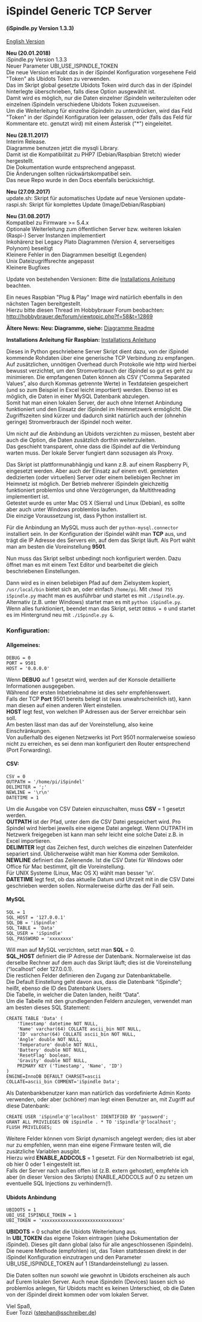 # iSpindel Generic TCP Server
#### (iSpindle.py Version 1.3.3)

[English Version](README_en.md)

**Neu (20.01.2018)**     
iSpindle.py Version 1.3.3     
Neuer Parameter UBI_USE_ISPINDLE_TOKEN     
Die neue Version erlaubt das in der iSpindel Konfiguration vorgesehene Feld "Token" als Ubidots Token zu verwenden.     
Das im Skript global gesetzte Ubidots Token wird durch das in der iSpindel hinterlegte überschrieben, falls diese Option ausgewählt ist.     
Damit wird es möglich, nur die Daten einzelner iSpindeln weiterzuleiten oder einzelnen iSpindeln verschiedene Ubidots Token zuzuweisen.     
Um die Weiterleitung für einzelne iSpindeln zu unterdrücken, wird das Feld "Token" in der iSpindel Konfiguration leer gelassen, oder (falls das Feld für Kommentare etc. genutzt wird) mit einem Asterisk ("*") eingeleitet.     

**Neu (28.11.2017)**     
Interim Release.      
Diagramme benutzen jetzt die mysqli Library.      
Damit ist die Kompatibilität zu PHP7 (Debian/Raspbian Stretch) wieder hergestellt.      
Die Dokumentation wurde entsprechend angepasst.      
Die Änderungen sollten rückwärtskompatibel sein.      
Das neue Repo wurde in den Docs ebenfalls berücksichtigt.      

**Neu (27.09.2017)**  
update.sh: Skript für automatisches Update auf neue Versionen
update-raspi.sh: Skript für komplettes Update (Image/Debian/Raspbian)

**Neu (31.08.2017)**  
Kompatibel zu Firmware >= 5.4.x  
Optionale Weiterleitung zum öffentlichen Server bzw. weiteren lokalen (Raspi-) Server Instanzen implementiert  
Inkohärenz bei Legacy Plato Diagrammen (Version 4, serverseitiges Polynom) beseitigt  
Kleinere Fehler in den Diagrammen beseitigt (Legenden)  
Unix Dateizugriffsrechte angepasst  
Kleinere Bugfixes  

Update von bestehenden Versionen:
Bitte die [Installations Anleitung](INSTALL.md) beachten.

Ein neues Raspbian "Plug & Play" Image wird natürlich ebenfalls in den nächsten Tagen bereitgestellt.  
Hierzu bitte diesen Thread im Hobbybrauer Forum beobachten:
http://hobbybrauer.de/forum/viewtopic.php?f=58&t=12869

**Ältere News:**
**Neu: Diagramme, siehe:**
[Diagramme Readme](web/README.md)

**Installations Anleitung für Raspbian:**
[Installations Anleitung](INSTALL.md)

Dieses in Python geschriebene Server Skript dient dazu, von der iSpindel kommende Rohdaten über eine generische TCP Verbindung zu empfangen.
Auf zusätzlichen, unnötigen Overhead durch Protokolle wie http wird hierbei bewusst verzichtet, um den Stromverbrauch der iSpindel so gut es geht zu minimieren.
Die empfangenen Daten können als CSV (“Comma Separated Values”, also durch Kommas getrennte Werte) in Textdateien gespeichert (und so zum Beispiel in Excel leicht importiert) werden.
Ebenso ist es möglich, die Daten in einer MySQL Datenbank abzulegen.    
Somit hat man einen lokalen Server, der auch ohne Internet Anbindung funktioniert und den Einsatz der iSpindel im Heimnetzwerk ermöglicht.
Die Zugriffszeiten sind kürzer und dadurch sinkt natürlich auch der (ohnehin geringe) Stromverbrauch der iSpindel noch weiter.

Um nicht auf die Anbindung an Ubidots verzichten zu müssen, besteht aber auch die Option, die Daten zusätzlich dorthin weiterzuleiten.    
Das geschieht transparent, ohne dass die iSpindel auf die Verbindung warten muss. Der lokale Server fungiert dann sozusagen als Proxy.

Das Skript ist plattformunabhängig und kann z.B. auf einem Raspberry Pi, eingesetzt werden.
Aber auch der Einsatz auf einem evtl. gemieteten dedizierten (oder virtuellen) Server oder einem beliebigen Rechner im Heimnetz ist möglich.
Der Betrieb mehrerer iSpindeln gleichzeitig funktioniert problemlos und ohne Verzögerungen, da Multithreading implementiert ist.    
Getestet wurde es unter Mac OS X (Sierra) und Linux (Debian), es sollte aber auch unter Windows problemlos laufen.    
Die einzige Voraussetzung ist, dass Python installiert ist.

Für die Anbindung an MySQL muss auch der `python-mysql.connector` installiert sein.
In der Konfiguration der iSpindel wählt man **TCP** aus, und trägt die IP Adresse des Servers ein, auf dem das Skript läuft.
Als Port wählt man am besten die Voreinstellung **9501**.

Nun muss das Skript selbst unbedingt noch konfiguriert werden.
Dazu öffnet man es mit einem Text Editor und bearbeitet die gleich beschriebenen Einstellungen.

Dann wird es in einen beliebigen Pfad auf dem Zielsystem kopiert, `/usr/local/bin` bietet sich an, oder einfach `/home/pi`.
Mit `chmod 755 iSpindle.py` macht man es ausführbar und startet es mit `./iSpindle.py`.
Alternativ (z.B. unter Windows) startet man es mit `python iSpindle.py`.
Wenn alles funktioniert, beendet man das Skript, setzt `DEBUG = 0` und startet es im Hintergrund neu mit `./iSpindle.py &`.

### Konfiguration:

#### Allgemeines:

	DEBUG = 0      
	PORT = 9501    
	HOST = '0.0.0.0'

Wenn **DEBUG** auf 1 gesetzt wird, werden auf der Konsole detaillierte Informationen ausgegeben.    
Während der ersten Inbetriebnahme ist dies sehr empfehlenswert.    
Falls der TCP **Port** 9501 bereits belegt ist (was unwahrscheinlich ist), kann man diesen auf einen anderen Wert einstellen.    
**HOST** legt fest, von welchen IP Adressen aus der Server erreichbar sein soll.    
Am besten lässt man das auf der Voreinstellung, also keine Einschränkungen.    
Von außerhalb des eigenen Netzwerks ist Port 9501 normalerweise sowieso nicht zu erreichen, es sei denn man konfiguriert den Router entsprechend (Port Forwarding).

#### CSV:

	CSV = 0
	OUTPATH = '/home/pi/iSpindel'
	DELIMITER = ';'
	NEWLINE = '\r\n'
	DATETIME = 1    

Um die Ausgabe von CSV Dateien einzuschalten, muss **CSV** = 1 gesetzt werden.   
**OUTPATH** ist der Pfad, unter dem die CSV Datei gespeichert wird. Pro Spindel wird hierbei jeweils eine eigene Datei angelegt.
Wenn OUTPATH im Netzwerk freigegeben ist kann man sehr leicht eine solche Datei z.B. in Excel importieren.   
**DELIMITER** legt das Zeichen fest, durch welches die einzelnen Datenfelder separiert sind. Üblicherweise wählt man hier Komma oder Semikolon.   
**NEWLINE** definiert das Zeilenende. Ist die CSV Datei für Windows oder Office für Mac bestimmt, gilt die Voreinstellung.   
Für UNIX Systeme (Linux, Mac OS X) wählt man besser '\n'.   
**DATETIME** legt fest, ob das aktuelle Datum und Uhrzeit mit in die CSV Datei geschrieben werden sollen. Normalerweise dürfte das der Fall sein.

#### MySQL

	SQL = 1
	SQL_HOST = '127.0.0.1'
	SQL_DB = 'iSpindle'
	SQL_TABLE = 'Data'
	SQL_USER = 'iSpindle'
	SQL_PASSWORD = 'xxxxxxxx'

Will man auf MySQL verzichten, setzt man **SQL** = 0.    
**SQL\_HOST** definiert die IP Adresse der Datenbank. Normalerweise ist das derselbe Rechner auf dem auch das Skript läuft; dies ist die Voreinstellung (“localhost” oder 127.0.0.1).    
Die restlichen Felder definieren den Zugang zur Datenbanktabelle.    
Die Default Einstellung geht davon aus, dass die Datenbank “iSpindle”; heißt, ebenso die ID des Datenbank Users.    
Die Tabelle, in welcher die Daten landen, heißt “Data”.    
Um die Tabelle mit den grundlegenden Feldern anzulegen, verwendet man am besten dieses SQL Statement:

	CREATE TABLE 'Data' (
		'Timestamp' datetime NOT NULL,
		'Name' varchar(64) COLLATE ascii_bin NOT NULL,
		'ID' varchar(64) COLLATE ascii_bin NOT NULL,
		'Angle' double NOT NULL,
		'Temperature' double NOT NULL,
		'Battery' double NOT NULL,
		'ResetFlag' boolean,
		'Gravity' double NOT NULL,
		PRIMARY KEY ('Timestamp', 'Name', 'ID')
	) 
	ENGINE=InnoDB DEFAULT CHARSET=ascii 
	COLLATE=ascii_bin COMMENT='iSpindle Data';

Als Datenbankbenutzer kann man natürlich das vordefinierte Admin Konto verwenden, oder aber (schöner) man legt einen Benutzer an, mit Zugriff auf diese Datenbank:

	CREATE USER 'iSpindle'@'localhost' IDENTIFIED BY 'password';
	GRANT ALL PRIVILEGES ON iSpindle . * TO 'iSpindle'@'localhost';
	FLUSH PRIVILEGES;

Weitere Felder können vom Skript dynamisch angelegt werden; dies ist aber nur zu empfehlen, wenn man eine eigene Firmware testen will, die zusätzliche Variablen ausgibt.    
Hierzu wird **ENABLE\_ADDCOLS** = 1 gesetzt. Für den Normalbetrieb ist egal, ob hier 0 oder 1 eingestellt ist.    
Falls der Server nach außen offen ist (z.B. extern gehostet), empfehle ich aber (in dieser Version des Skripts) ENABLE\_ADDCOLS auf 0 zu setzen um eventuelle SQL Injections zu verhindern(!).


#### Ubidots Anbindung

	UBIDOTS = 1
	UBI_USE_ISPINDLE_TOKEN = 1
	UBI_TOKEN = 'xxxxxxxxxxxxxxxxxxxxxxxxxxxxxx'

**UBIDOTS** = 0 schaltet die Ubidots Weiterleitung aus.    
In **UBI\_TOKEN** das eigene Token eintragen (siehe Dokumentation der iSpindel).
Dieses gilt dann global (also für alle angeschlossenen iSpindeln).
Die neuere Methode (empfohlen) ist, das Token stattdessen direkt in der iSpindel Konfiguration einzutragen und den Parameter UBI_USE_ISPINDLE_TOKEN auf 1 (Standardeinstellung) zu lassen.

Die Daten sollten nun sowohl wie gewohnt in Ubidots erscheinen als auch auf Eurem lokalen Server.
Auch neue iSpindeln (Devices) lassen sich so problemlos anlegen, für Ubidots macht es keinen Unterschied, ob die Daten von der iSpindel direkt kommen oder vom lokalen Server.

Viel Spaß,     
Euer Tozzi (stephan@sschreiber.de)
